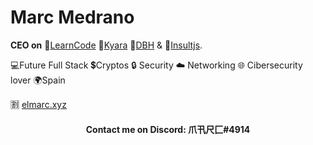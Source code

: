 # Marc Medrano 
**CEO on** 🗼[LearnCode](https://learncode.com) 🗻[Kyara](https://github.com/elmarcz/Kyara)  🚀[DBH](https://github.com/elmarcz/DBH)  &  🥊[Insultjs](https://github.com/Insultjs). 

💻Future Full Stack 💲Cryptos 🔒 Security ☁️ Networking 🌐 Cibersecurity lover 🌍Spain

🈹 [elmarc.xyz](https://elmarc.xyz)

<h4 align="center">Contact me on Discord:  爪卂尺匚#4914</h4>

